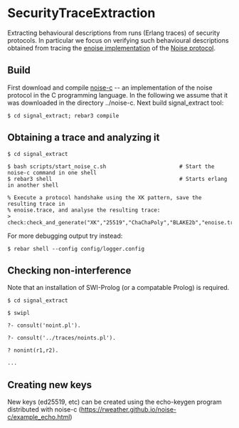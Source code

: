 SecurityTraceExtraction
=================

Extracting behavioural descriptions from runs (Erlang traces) of security protocols.
In particular we focus on verifying such behavioural descriptions obtained from
tracing the [enoise implementation](https://github.com/aeternity/enoise) of the [Noise protocol](https://noiseprotocol.org/).

Build
-----

First download and compile [noise-c](https://github.com/rweather/noise-c) -- an
implementation of the noise protocol in the C programming language. In the following we
assume that it was downloaded in the directory ../noise-c. Next build signal_extract tool:
    
    $ cd signal_extract; rebar3 compile


Obtaining a trace and analyzing it
-----------------------------------

    $ cd signal_extract
    
    $ bash scripts/start_noise_c.sh                       # Start the noise-c command in one shell
    $ rebar3 shell                                        # Starts erlang in another shell
    
    % Execute a protocol handshake using the XK pattern, save the resulting trace in
    % enoise.trace, and analyse the resulting trace:
    > check:check_and_generate("XK","25519","ChaChaPoly","BLAKE2b","enoise.trace"). 

For more debugging output try instead:
    
    $ rebar shell --config config/logger.config 
   

Checking non-interference
-------------------------

Note that an installation of SWI-Prolog (or a compatable Prolog) is required.

    $ cd signal_extract

    $ swipl
    
    ?- consult('noint.pl').
    
    ?- consult('../traces/noints.pl').
    
    ? nonint(r1,r2).
    
    ...


Creating new keys
-----------------

New keys (ed25519, etc) can be created using the echo-keygen program distributed with noise-c (https://rweather.github.io/noise-c/example_echo.html)




